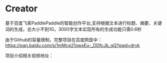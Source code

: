 # Creator
基于百度飞桨PaddlePaddle的智能创作平台,支持根据文本进行标题、摘要、关键词的生成，总大小不到1G，3000字文本实现所有的生成功能只需0.6秒

由于Github的容量限制，完整项目在百度网盘中：https://pan.baidu.com/s/1mMce21owxEu-_DDfcJb_gQ?pwd=dryk 

项目介绍相关视频地址：

